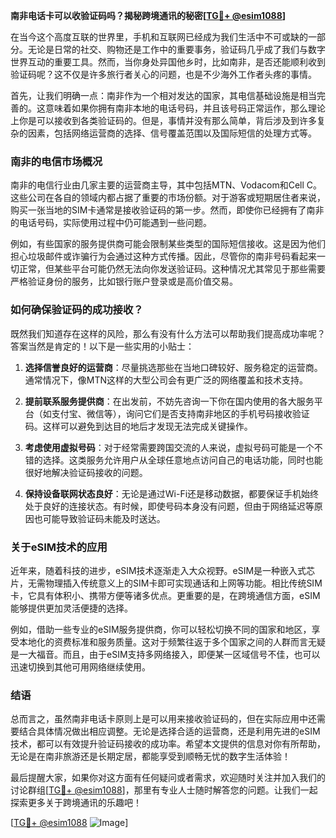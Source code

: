 **南非电话卡可以收验证码吗？揭秘跨境通讯的秘密[[TG💪+ @esim1088](https://t.me/s/esim1088)]**

在当今这个高度互联的世界里，手机和互联网已经成为我们生活中不可或缺的一部分。无论是日常的社交、购物还是工作中的重要事务，验证码几乎成了我们与数字世界互动的重要工具。然而，当你身处异国他乡时，比如南非，是否还能顺利收到验证码呢？这不仅是许多旅行者关心的问题，也是不少海外工作者头疼的事情。

首先，让我们明确一点：南非作为一个相对发达的国家，其电信基础设施是相当完善的。这意味着如果你拥有南非本地的电话号码，并且该号码正常运作，那么理论上你是可以接收到各类验证码的。但是，事情并没有那么简单，背后涉及到许多复杂的因素，包括网络运营商的选择、信号覆盖范围以及国际短信的处理方式等。

### **南非的电信市场概况**

南非的电信行业由几家主要的运营商主导，其中包括MTN、Vodacom和Cell C。这些公司在各自的领域内都占据了重要的市场份额。对于游客或短期居住者来说，购买一张当地的SIM卡通常是接收验证码的第一步。然而，即使你已经拥有了南非的电话号码，实际使用过程中仍可能遇到一些问题。

例如，有些国家的服务提供商可能会限制某些类型的国际短信接收。这是因为他们担心垃圾邮件或诈骗行为会通过这种方式传播。因此，尽管你的南非号码看起来一切正常，但某些平台可能仍然无法向你发送验证码。这种情况尤其常见于那些需要严格验证身份的服务，比如银行账户登录或是高价值交易。

### **如何确保验证码的成功接收？**

既然我们知道存在这样的风险，那么有没有什么方法可以帮助我们提高成功率呢？答案当然是肯定的！以下是一些实用的小贴士：

1. **选择信誉良好的运营商**：尽量挑选那些在当地口碑较好、服务稳定的运营商。通常情况下，像MTN这样的大型公司会有更广泛的网络覆盖和技术支持。
   
2. **提前联系服务提供商**：在出发前，不妨先咨询一下你在国内使用的各大服务平台（如支付宝、微信等），询问它们是否支持南非地区的手机号码接收验证码。这样可以避免到达目的地后才发现无法完成关键操作。

3. **考虑使用虚拟号码**：对于经常需要跨国交流的人来说，虚拟号码可能是一个不错的选择。这类服务允许用户从全球任意地点访问自己的电话功能，同时也能很好地解决验证码接收的问题。

4. **保持设备联网状态良好**：无论是通过Wi-Fi还是移动数据，都要保证手机始终处于良好的连接状态。有时候，即使号码本身没有问题，但由于网络延迟等原因也可能导致验证码未能及时送达。

### **关于eSIM技术的应用**

近年来，随着科技的进步，eSIM技术逐渐走入大众视野。eSIM是一种嵌入式芯片，无需物理插入传统意义上的SIM卡即可实现通话和上网等功能。相比传统SIM卡，它具有体积小、携带方便等诸多优点。更重要的是，在跨境通信方面，eSIM能够提供更加灵活便捷的选择。

例如，借助一些专业的eSIM服务提供商，你可以轻松切换不同的国家和地区，享受本地化的资费标准和服务质量。这对于频繁往返于多个国家之间的人群而言无疑是一大福音。而且，由于eSIM支持多网络接入，即便某一区域信号不佳，也可以迅速切换到其他可用网络继续使用。

### **结语**

总而言之，虽然南非电话卡原则上是可以用来接收验证码的，但在实际应用中还需要结合具体情况做出相应调整。无论是选择合适的运营商，还是利用先进的eSIM技术，都可以有效提升验证码接收的成功率。希望本文提供的信息对你有所帮助，无论是在南非旅游还是长期定居，都能享受到顺畅无忧的数字生活体验！

最后提醒大家，如果你对这方面有任何疑问或者需求，欢迎随时关注并加入我们的讨论群组[[TG💪+ @esim1088](https://t.me/s/esim1088)]，那里有专业人士随时解答您的问题。让我们一起探索更多关于跨境通讯的乐趣吧！

[[TG💪+ @esim1088](https://t.me/s/esim1088) ![Image](https://i.postimg.cc/4NQfJmqS/Snipaste-2025-05-13-00-14-12.png)]